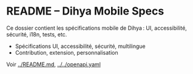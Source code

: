 # README – Dihya Mobile Specs

Ce dossier contient les spécifications mobile de Dihya : UI, accessibilité, sécurité, i18n, tests, etc.

- Spécifications UI, accessibilité, sécurité, multilingue
- Contribution, extension, personnalisation

Voir [../README.md](../README.md), [../../openapi.yaml](../../openapi.yaml)

